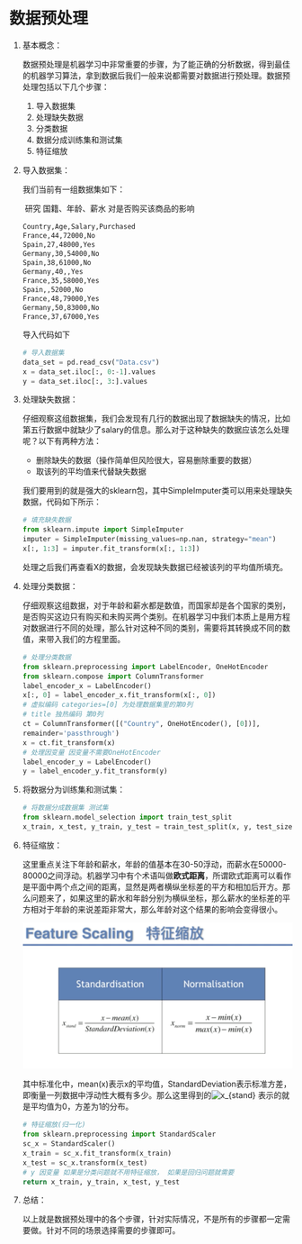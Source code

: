 # 数据预处理

1. 基本概念：

    数据预处理是机器学习中非常重要的步骤，为了能正确的分析数据，得到最佳的机器学习算法，拿到数据后我们一般来说都需要对数据进行预处理。数据预处理包括以下几个步骤：

    1. 导入数据集
    2. 处理缺失数据
    3. 分类数据
    4. 数据分成训练集和测试集
    5. 特征缩放

2. 导入数据集：

    我们当前有一组数据集如下：

    ​			研究 国籍、年龄、薪水	对是否购买该商品的影响

    ```
    Country,Age,Salary,Purchased
    France,44,72000,No
    Spain,27,48000,Yes
    Germany,30,54000,No
    Spain,38,61000,No
    Germany,40,,Yes
    France,35,58000,Yes
    Spain,,52000,No
    France,48,79000,Yes
    Germany,50,83000,No
    France,37,67000,Yes
    ```

    导入代码如下

    ```python
    # 导入数据集
    data_set = pd.read_csv("Data.csv")
    x = data_set.iloc[:, 0:-1].values
    y = data_set.iloc[:, 3:].values
    ```

3. 处理缺失数据：

    仔细观察这组数据集，我们会发现有几行的数据出现了数据缺失的情况，比如第五行数据中就缺少了salary的信息。那么对于这种缺失的数据应该怎么处理呢？以下有两种方法：

    - 删除缺失的数据（操作简单但风险很大，容易删除重要的数据）
    - 取该列的平均值来代替缺失数据

    我们要用到的就是强大的sklearn包，其中SimpleImputer类可以用来处理缺失数据，代码如下所示：

    ```python
    # 填充缺失数据
    from sklearn.impute import SimpleImputer
    imputer = SimpleImputer(missing_values=np.nan, strategy="mean")
    x[:, 1:3] = imputer.fit_transform(x[:, 1:3])
    ```

    处理之后我们再查看X的数据，会发现缺失数据已经被该列的平均值所填充。

4. 处理分类数据：

    仔细观察这组数据，对于年龄和薪水都是数值，而国家却是各个国家的类别，是否购买这边只有购买和未购买两个类别。在机器学习中我们本质上是用方程对数据进行不同的处理，那么针对这种不同的类别，需要将其转换成不同的数值，来带入我们的方程里面。

    ```python
    # 处理分类数据
    from sklearn.preprocessing import LabelEncoder, OneHotEncoder
    from sklearn.compose import ColumnTransformer
    label_encoder_x = LabelEncoder()
    x[:, 0] = label_encoder_x.fit_transform(x[:, 0])
    # 虚拟编码 categories=[0] 为处理数据集里的第0列
    # title 独热编码 第0列
    ct = ColumnTransformer([("Country", OneHotEncoder(), [0])], 
    remainder='passthrough')
    x = ct.fit_transform(x)
    # 处理因变量 因变量不需要OneHotEncoder
    label_encoder_y = LabelEncoder()
    y = label_encoder_y.fit_transform(y)
    ```

5. 将数据分为训练集和测试集：

    ```python
    # 将数据分成数据集 测试集
    from sklearn.model_selection import train_test_split
    x_train, x_test, y_train, y_test = train_test_split(x, y, test_size=0.2, random_state=0)
    ```

6. 特征缩放：

    这里重点关注下年龄和薪水，年龄的值基本在30-50浮动，而薪水在50000-80000之间浮动。机器学习中有个术语叫做**欧式距离**，所谓欧式距离可以看作是平面中两个点之间的距离，显然是两者横纵坐标差的平方和相加后开方。那么问题来了，如果这里的薪水和年龄分别为横纵坐标，那么薪水的坐标差的平方相对于年龄的来说差距非常大，那么年龄对这个结果的影响会变得很小。
    

    ![1](.\images\1.png)

    其中标准化中，mean(x)表示x的平均值，StandardDeviation表示标准方差，即衡量一列数据中浮动性大概有多少。那么这里得到的![x_{stand}](https://math.jianshu.com/math?formula=x_%7Bstand%7D) 表示的就是平均值为0，方差为1的分布。

    ```python
    # 特征缩放(归一化)
    from sklearn.preprocessing import StandardScaler
    sc_x = StandardScaler()
    x_train = sc_x.fit_transform(x_train)
    x_test = sc_x.transform(x_test)
    # y 因变量 如果是分类问题就不用特征缩放， 如果是回归问题就需要
    return x_train, y_train, x_test, y_test
    ```

7. 总结：

    以上就是数据预处理中的各个步骤，针对实际情况，不是所有的步骤都一定需要做。针对不同的场景选择需要的步骤即可。
